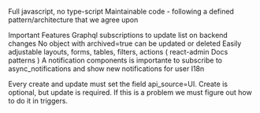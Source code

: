 Full javascript, no type-script
Maintainable code - following a defined pattern/architecture that we agree upon

Important Features
Graphql subscriptions to update list on backend changes
No object with archived=true can be updated or deleted
Easily adjustable layouts, forms, tables, filters, actions ( react-admin Docs patterns )
A notification components is importante to subscribe to async_notifications and show new notifications for user
I18n


Every create and update must set the field api_source=UI. Create is optional, but update is required. If this is a problem we must figure out how to do it in triggers.